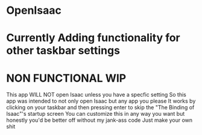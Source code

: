 # OpenIsaac
# Currently Adding functionality for other taskbar settings
# NON FUNCTIONAL WIP
This app WILL NOT open Isaac unless you have a specfic setting
So this app was intended to not only open Isaac but any app you please
It works by clicking on your taskbar and then pressing enter to skip the "The Binding of Isaac"'s startup screen
You can customize this in any way you want but honestly you'd be better off without my jank-ass code
Just make your own shit
